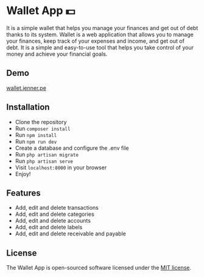 # Wallet App 💵

It is a simple wallet that helps you manage your finances and get out of debt thanks to its system.
Wallet is a web application that allows you to manage your finances, keep track of your expenses and income, and get out
of debt. It is a simple and easy-to-use tool that helps you take control of your money and achieve your financial goals.

## Demo

[wallet.jenner.pe](https://wallet.jenner.pe)

## Installation

* Clone the repository
* Run `composer install`
* Run `npm install`
* Run `npm run dev`
* Create a database and configure the .env file
* Run `php artisan migrate`
* Run `php artisan serve`
* Visit `localhost:8000` in your browser
* Enjoy!

## Features

* Add, edit and delete transactions
* Add, edit and delete categories
* Add, edit and delete accounts
* Add, edit and delete labels
* Add, edit and delete receivable and payable

## License

The Wallet App is open-sourced software licensed under the [MIT license](https://opensource.org/licenses/MIT).
